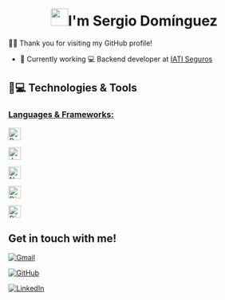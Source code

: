 <h1 align="center"><img src="https://media.giphy.com/media/hvRJCLFzcasrR4ia7z/giphy.gif" width="35">I'm Sergio Domínguez</h1>

🙋‍♂️ Thank you for visiting my GitHub profile! 

- 🔭 Currently working
💻 Backend developer at [IATI Seguros](iatiseguros.com)

## 🚀💻 Technologies & Tools

### <u> Languages & Frameworks: </u>

<span><img src = "https://img.shields.io/badge/Python-FFD43B?style=for-the-badge&logo=python&logoColor=blue" alt="Python logo" title="Python" height="25"/></span>

<span><img src = "https://img.shields.io/badge/Java-ED8B00?style=for-the-badge&logo=openjdk&logoColor=black" alt="Java logo" title="Java" height="25"/></span>

<span><img src = "https://img.shields.io/badge/node.js-6DA55F?style=for-the-badge&logo=node.js&logoColor=white" alt="NodeJS logo" title="Node JS" height="25"/></span>

<span><img src = "https://img.shields.io/badge/django-%23092E20.svg?style=for-the-badge&logo=django&logoColor=white" alt="Django logo" title="Django" height="25"/></span>

<span><img src = "https://img.shields.io/badge/DJANGO-REST-ff1709?style=for-the-badge&logo=django&logoColor=white&color=ff1709&labelColor=gray" alt="Django REST logo" title="Django REST" height="25"/></span>

## Get in touch with me!

<a href="mailto:sergidominguezrivas@gmail.com"><img img src="https://img.shields.io/badge/Gmail-D14836?style=for-the-badge&logo=gmail&logoColor=white" alt="Gmail"/></a>

<a href="https://github.com/Sergi7531"><img src="https://img.shields.io/badge/Github-%23121011.svg?style=for-the-badge&logo=github&logoColor=white" alt="GitHub"/></a>

<a href="https://www.linkedin.com/in/sergio-dominguez-rivas/"><img src="https://img.shields.io/badge/linkedin-%230077B5.svg?style=for-the-badge&logo=linkedin&logoColor=white" alt="LinkedIn"/></a>

[](https://quotes-github-readme.vercel.app/api?type=horizontal&theme=algolia)

<!--
- 👯 I’m looking to collaborate on ...


- 🤔 I’m looking for help with ...

- 💬 Ask me about ...

- 📫 How to reach me: 

- ⚡ Fun fact: ...
-->
